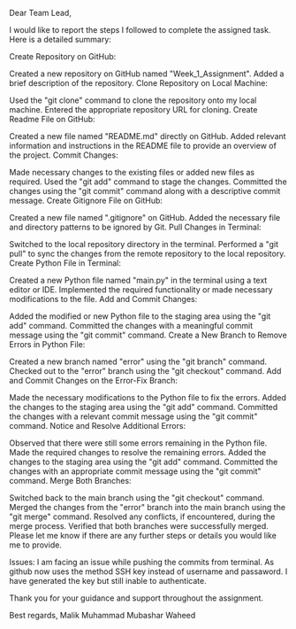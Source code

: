 Dear Team Lead,

I would like to report the steps I followed to complete the assigned task. Here is a detailed summary:

Create Repository on GitHub:

Created a new repository on GitHub named "Week_1_Assignment".
Added a brief description of the repository.
Clone Repository on Local Machine:

Used the "git clone" command to clone the repository onto my local machine.
Entered the appropriate repository URL for cloning.
Create Readme File on GitHub:

Created a new file named "README.md" directly on GitHub.
Added relevant information and instructions in the README file to provide an overview of the project.
Commit Changes:

Made necessary changes to the existing files or added new files as required.
Used the "git add" command to stage the changes.
Committed the changes using the "git commit" command along with a descriptive commit message.
Create Gitignore File on GitHub:

Created a new file named ".gitignore" on GitHub.
Added the necessary file and directory patterns to be ignored by Git.
Pull Changes in Terminal:

Switched to the local repository directory in the terminal.
Performed a "git pull" to sync the changes from the remote repository to the local repository.
Create Python File in Terminal:

Created a new Python file named "main.py" in the terminal using a text editor or IDE.
Implemented the required functionality or made necessary modifications to the file.
Add and Commit Changes:

Added the modified or new Python file to the staging area using the "git add" command.
Committed the changes with a meaningful commit message using the "git commit" command.
Create a New Branch to Remove Errors in Python File:

Created a new branch named "error" using the "git branch" command.
Checked out to the "error" branch using the "git checkout" command.
Add and Commit Changes on the Error-Fix Branch:

Made the necessary modifications to the Python file to fix the errors.
Added the changes to the staging area using the "git add" command.
Committed the changes with a relevant commit message using the "git commit" command.
Notice and Resolve Additional Errors:

Observed that there were still some errors remaining in the Python file.
Made the required changes to resolve the remaining errors.
Added the changes to the staging area using the "git add" command.
Committed the changes with an appropriate commit message using the "git commit" command.
Merge Both Branches:

Switched back to the main branch using the "git checkout" command.
Merged the changes from the "error" branch into the main branch using the "git merge" command.
Resolved any conflicts, if encountered, during the merge process.
Verified that both branches were successfully merged.
Please let me know if there are any further steps or details you would like me to provide.

Issues:
I am facing an issue while pushing the commits from terminal.
As github now uses the method SSH key instead of username and passaword. I have generated the key but still inable to authenticate.

Thank you for your guidance and support throughout the assignment.

Best regards, Malik Muhammad Mubashar Waheed
